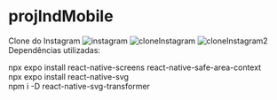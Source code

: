 # projIndMobile
Clone do Instagram
![instagram](https://github.com/patriciastarck/projIndMobile/assets/99268893/4369e14d-d000-4c7c-a055-26c4de932f3c)
![cloneInstagram](https://github.com/patriciastarck/projIndMobile/assets/99268893/fbb0299d-d201-4de6-ae9d-b6f87a95974a)
![cloneInstagram2](https://github.com/patriciastarck/projIndMobile/assets/99268893/ac8919a2-ac04-474e-9f6a-d650304cd798)
Dependências utilizadas: 

npx expo install react-native-screens react-native-safe-area-context<br />
npx expo install react-native-svg<br />
npm i -D react-native-svg-transformer
